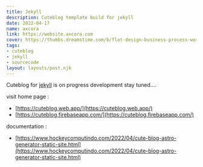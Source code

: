 ```yaml
---
title: Jekyll
description: Cuteblog template build for jekyll
date: 2022-04-17
name: axcora
link: https://website.axcora.com
cover: https://thumbs.dreamstime.com/b/flat-design-business-process-workflow-management-communicating-ready-to-animation-characters-compouse-your-scenes-office-work-128992317.jpg
tags:
- cuteblog
- jekyll
- sourcecode
layout: layouts/post.njk
---
```


Cuteblog for [jekyll](https://jekyllrb.com) is on progress development stay tuned....

visit home page :

- [https://cuteblog.web.app/](https://cuteblog.web.app/)
- [https://cuteblog.firebaseapp.com/](https://cuteblog.firebaseapp.com/)

documentation :

- [https://www.hockeycomputindo.com/2022/04/cute-blog-astro-generator-static-site.html](https://www.hockeycomputindo.com/2022/04/cute-blog-astro-generator-static-site.html)
